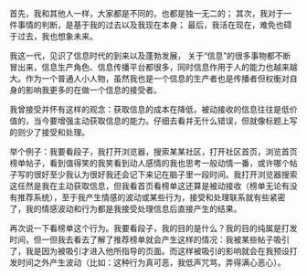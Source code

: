 首先，我和其他人一样，大家都是不同的，也都是独一无二的；
其次，我对于一件事情的判断，是基于我的过去以及我现在本身；
最后，我活在现在，难免也碍于过去，我也想象未来。

我这一代，见识了信息时代的到来以及蓬勃发展， 关于“信息”的很多事物都不断冒出来，信息生产角色、信息传播平台都很多，同时信息作用于人的能力也越来越大。作为一个普通人小人物，虽然我也是一个信息的生产者也是传播者但权衡对自身的影响我更多的在做一个信息的接受者。

我曾接受并怀有这样的观念：获取信息的成本在降低，被动接收的信息往往是低价值的，当今要增强主动获取信息的能力。仔细去看并无什么错误，但就像标题上写的则少了接受和处理。

举个例子：我要看段子，我打开浏览器，搜索某某社区，打开社区首页，浏览首页榜单帖子，看到值得笑的我笑看到动人感情的我也思考一般动情一番，或许哪个帖子写的很好至少我认为很好我还会记下来记在脑子里一段时间。我打开浏览器搜索这任然是我在主动获取信息，但我看首页看榜单这还算是被动接收（榜单无论有没有推荐系统），至于我产生情感的波动或某些行为，接受和处理联系就有些紧密了，我的情感波动和行为都是我接受处理信息后直接产生的结果。

再次说一下看榜单这个行为。我要看段子，我的目的是什么？我的目的纯属是打发时间，但一但我去看去了解了推荐榜单就会产生这样的情况：我被某些帖子吸引了，我是因为被吸引才进入他所指导的页面。而这样被吸引的影响就会在我预设打发时间之外产生波动（比如：这种行为真可恶，我低声咒骂，弄得满心恶心）。

